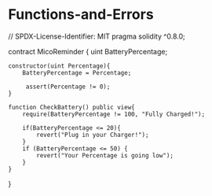 # Functions-and-Errors

 // SPDX-License-Identifier: MIT
pragma solidity ^0.8.0;

contract MicoReminder {
    uint BatteryPercentage;

    constructor(uint Percentage){
        BatteryPercentage = Percentage;

         assert(Percentage != 0);
    }

    function CheckBattery() public view{
        require(BatteryPercentage != 100, "Fully Charged!");
        
        if(BatteryPercentage <= 20){
            revert("Plug in your Charger!");
        }
        if (BatteryPercentage <= 50) {
            revert("Your Percentage is going low");
        }
    }
}
